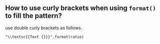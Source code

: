 ## How to use curly brackets when using `format()` to fill the pattern?
use double curly brackets as follows.
```python3
"\\textsc{{Text {}}}".format(ratio)
```
